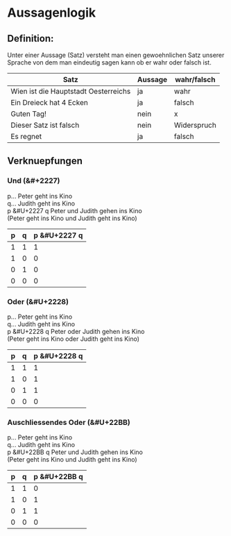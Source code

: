 # Aussagenlogik

## Definition:

Unter einer Aussage (Satz) versteht man einen gewoehnlichen Satz unserer Sprache
von dem man eindeutig sagen kann ob er wahr oder falsch ist.

| Satz | Aussage | wahr/falsch|
|---|---|---|
|Wien ist die Hauptstadt Oesterreichs| ja | wahr |
| Ein Dreieck hat 4 Ecken | ja | falsch |
| Guten Tag! | nein | x |
| Dieser Satz ist falsch | nein | Widerspruch |
| Es regnet | ja | falsch |

## Verknuepfungen 

### Und (&#+2227)

p... Peter geht ins Kino  
q... Judith geht ins Kino  
p &#U+2227 q Peter und Judith gehen ins Kino  
  (Peter geht ins Kino und Judith geht ins Kino)


| p | q | p &#U+2227 q |
|---|---|---|
| 1 | 1 | 1 |
| 1 | 0 | 0 |
| 0 | 1 | 0 |
| 0 | 0 | 0 |

### Oder (&#U+2228)

p... Peter geht ins Kino  
q... Judith geht ins Kino  
p &#U+2228 q Peter oder Judith gehen ins Kino  
  (Peter geht ins Kino oder Judith geht ins Kino)


| p | q | p  &#U+2228 q |
|---|---|---|
| 1 | 1 | 1 |
| 1 | 0 | 1 |
| 0 | 1 | 1 |
| 0 | 0 | 0 |

### Auschliessendes Oder (&#U+22BB)

p... Peter geht ins Kino  
q... Judith geht ins Kino  
p &#U+22BB q Peter und Judith gehen ins Kino  
  (Peter geht ins Kino und Judith geht ins Kino)


| p | q | p  &#U+22BB q |
|---|---|---|
| 1 | 1 | 0 |
| 1 | 0 | 1 |
| 0 | 1 | 1 |
| 0 | 0 | 0 |
